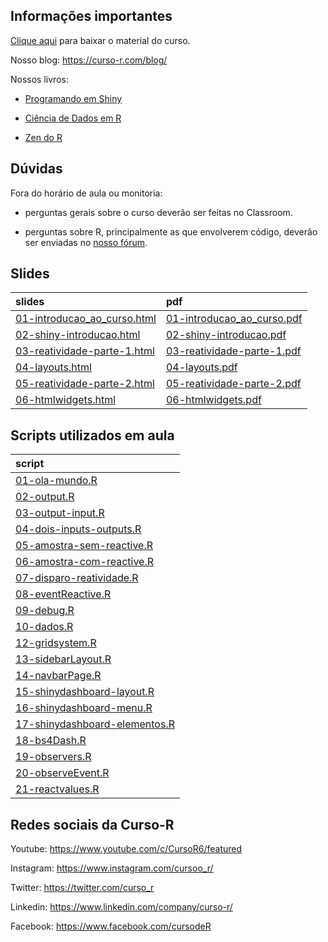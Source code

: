 
<!-- README.md is generated from README.Rmd. Please edit that file -->

## Informações importantes

[Clique
aqui](https://github.com/curso-r/main-dashboards/raw/master/material_do_curso.zip)
para baixar o material do curso.

Nosso blog: <https://curso-r.com/blog/>

Nossos livros:

-   [Programando em Shiny](http://programando-em-shiny.curso-r.com/)

-   [Ciência de Dados em R](https://livro.curso-r.com/)

-   [Zen do R](https://curso-r.github.io/zen-do-r/)

## Dúvidas

Fora do horário de aula ou monitoria:

-   perguntas gerais sobre o curso deverão ser feitas no Classroom.

-   perguntas sobre R, principalmente as que envolverem código, deverão
    ser enviadas no [nosso fórum](https://discourse.curso-r.com/).

## Slides

| slides                                                                                                      | pdf                                                                                                       |
|:------------------------------------------------------------------------------------------------------------|:----------------------------------------------------------------------------------------------------------|
| [01-introducao_ao_curso.html](https://curso-r.github.io/main-dashboards/slides/01-introducao_ao_curso.html) | [01-introducao_ao_curso.pdf](https://curso-r.github.io/main-dashboards/slides/01-introducao_ao_curso.pdf) |
| [02-shiny-introducao.html](https://curso-r.github.io/main-dashboards/slides/02-shiny-introducao.html)       | [02-shiny-introducao.pdf](https://curso-r.github.io/main-dashboards/slides/02-shiny-introducao.pdf)       |
| [03-reatividade-parte-1.html](https://curso-r.github.io/main-dashboards/slides/03-reatividade-parte-1.html) | [03-reatividade-parte-1.pdf](https://curso-r.github.io/main-dashboards/slides/03-reatividade-parte-1.pdf) |
| [04-layouts.html](https://curso-r.github.io/main-dashboards/slides/04-layouts.html)                         | [04-layouts.pdf](https://curso-r.github.io/main-dashboards/slides/04-layouts.pdf)                         |
| [05-reatividade-parte-2.html](https://curso-r.github.io/main-dashboards/slides/05-reatividade-parte-2.html) | [05-reatividade-parte-2.pdf](https://curso-r.github.io/main-dashboards/slides/05-reatividade-parte-2.pdf) |
| [06-htmlwidgets.html](https://curso-r.github.io/main-dashboards/slides/06-htmlwidgets.html)                 | [06-htmlwidgets.pdf](https://curso-r.github.io/main-dashboards/slides/06-htmlwidgets.pdf)                 |

## Scripts utilizados em aula

| script                                                                                                                                   |
|:-----------------------------------------------------------------------------------------------------------------------------------------|
| [01-ola-mundo.R](https://raw.githubusercontent.com/curso-r/202210-dashboards/main/pratica//01-ola-mundo.R)                               |
| [02-output.R](https://raw.githubusercontent.com/curso-r/202210-dashboards/main/pratica//02-output.R)                                     |
| [03-output-input.R](https://raw.githubusercontent.com/curso-r/202210-dashboards/main/pratica//03-output-input.R)                         |
| [04-dois-inputs-outputs.R](https://raw.githubusercontent.com/curso-r/202210-dashboards/main/pratica//04-dois-inputs-outputs.R)           |
| [05-amostra-sem-reactive.R](https://raw.githubusercontent.com/curso-r/202210-dashboards/main/pratica//05-amostra-sem-reactive.R)         |
| [06-amostra-com-reactive.R](https://raw.githubusercontent.com/curso-r/202210-dashboards/main/pratica//06-amostra-com-reactive.R)         |
| [07-disparo-reatividade.R](https://raw.githubusercontent.com/curso-r/202210-dashboards/main/pratica//07-disparo-reatividade.R)           |
| [08-eventReactive.R](https://raw.githubusercontent.com/curso-r/202210-dashboards/main/pratica//08-eventReactive.R)                       |
| [09-debug.R](https://raw.githubusercontent.com/curso-r/202210-dashboards/main/pratica//09-debug.R)                                       |
| [10-dados.R](https://raw.githubusercontent.com/curso-r/202210-dashboards/main/pratica//10-dados.R)                                       |
| [12-gridsystem.R](https://raw.githubusercontent.com/curso-r/202210-dashboards/main/pratica//12-gridsystem.R)                             |
| [13-sidebarLayout.R](https://raw.githubusercontent.com/curso-r/202210-dashboards/main/pratica//13-sidebarLayout.R)                       |
| [14-navbarPage.R](https://raw.githubusercontent.com/curso-r/202210-dashboards/main/pratica//14-navbarPage.R)                             |
| [15-shinydashboard-layout.R](https://raw.githubusercontent.com/curso-r/202210-dashboards/main/pratica//15-shinydashboard-layout.R)       |
| [16-shinydashboard-menu.R](https://raw.githubusercontent.com/curso-r/202210-dashboards/main/pratica//16-shinydashboard-menu.R)           |
| [17-shinydashboard-elementos.R](https://raw.githubusercontent.com/curso-r/202210-dashboards/main/pratica//17-shinydashboard-elementos.R) |
| [18-bs4Dash.R](https://raw.githubusercontent.com/curso-r/202210-dashboards/main/pratica//18-bs4Dash.R)                                   |
| [19-observers.R](https://raw.githubusercontent.com/curso-r/202210-dashboards/main/pratica//19-observers.R)                               |
| [20-observeEvent.R](https://raw.githubusercontent.com/curso-r/202210-dashboards/main/pratica//20-observeEvent.R)                         |
| [21-reactvalues.R](https://raw.githubusercontent.com/curso-r/202210-dashboards/main/pratica//21-reactvalues.R)                           |

## Redes sociais da Curso-R

Youtube: <https://www.youtube.com/c/CursoR6/featured>

Instagram: <https://www.instagram.com/cursoo_r/>

Twitter: <https://twitter.com/curso_r>

Linkedin: <https://www.linkedin.com/company/curso-r/>

Facebook: <https://www.facebook.com/cursodeR>
